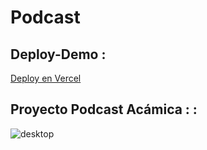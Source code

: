 # Podcast
## Deploy-Demo :

<a href="https://podcast.mrneurus.vercel.app/">Deploy en Vercel</a>

## Proyecto Podcast Acámica : :
<img src="landing-podcast-landing-podcast_desktop.png" alt="desktop">


